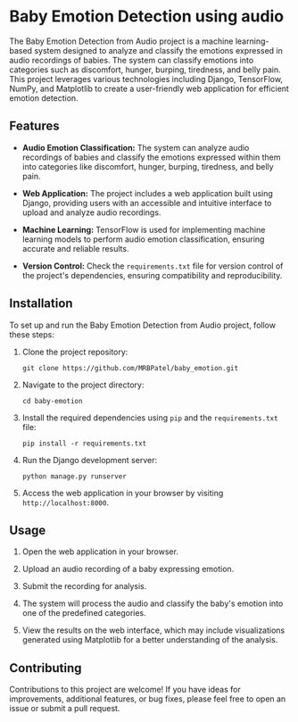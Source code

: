 # Baby Emotion Detection using audio

The Baby Emotion Detection from Audio project is a machine learning-based system designed to analyze and classify the emotions expressed in audio recordings of babies. The system can classify emotions into categories such as discomfort, hunger, burping, tiredness, and belly pain. This project leverages various technologies including Django, TensorFlow, NumPy, and Matplotlib to create a user-friendly web application for efficient emotion detection.

## Features

- **Audio Emotion Classification:** The system can analyze audio recordings of babies and classify the emotions expressed within them into categories like discomfort, hunger, burping, tiredness, and belly pain.

- **Web Application:** The project includes a web application built using Django, providing users with an accessible and intuitive interface to upload and analyze audio recordings.

- **Machine Learning:** TensorFlow is used for implementing machine learning models to perform audio emotion classification, ensuring accurate and reliable results.

- **Version Control:** Check the `requirements.txt` file for version control of the project's dependencies, ensuring compatibility and reproducibility.

## Installation

To set up and run the Baby Emotion Detection from Audio project, follow these steps:

1. Clone the project repository:

   ```
   git clone https://github.com/MRBPatel/baby_emotion.git
   ```

2. Navigate to the project directory:

   ```
   cd baby-emotion
   ```

3. Install the required dependencies using `pip` and the `requirements.txt` file:

   ```
   pip install -r requirements.txt
   ```

4. Run the Django development server:

   ```
   python manage.py runserver
   ```

5. Access the web application in your browser by visiting `http://localhost:8000`.

## Usage

1. Open the web application in your browser.

2. Upload an audio recording of a baby expressing emotion.

3. Submit the recording for analysis.

4. The system will process the audio and classify the baby's emotion into one of the predefined categories.

5. View the results on the web interface, which may include visualizations generated using Matplotlib for a better understanding of the analysis.

## Contributing

Contributions to this project are welcome! If you have ideas for improvements, additional features, or bug fixes, please feel free to open an issue or submit a pull request.

